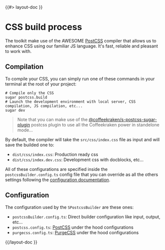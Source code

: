 <!--
/**
 * @name            Build
 * @namespace       doc.css
 * @type            Markdown
 * @platform        md
 * @status          stable
 * @menu            Documentation / CSS           /doc/css/build
 *
 * @since           2.0.0
 * @author    Olivier Bossel <olivier.bossel@gmail.com> (https://coffeekraken.io)
 */
-->

{{#> layout-doc }}

# CSS build process

The toolkit make use of the AWESOME [PostCSS](https://postcss.org/) compiler that allows us to enhance CSS using our familiar JS language.
It's fast, reliable and pleasant to work with.

## Compilation

To compile your CSS, you can simply run one of these commands in your terminal at the root of your project:

```shell
# Compile only the CSS
sugar postcss.build
# Launch the development environment with local server, CSS compilation, JS compilation, etc...
sugar dev
```

> Note that you can make use of the [@coffeekraken/s-postcss-sugar-plugin](/package/@coffeekraken/s-postcss-sugar-plugin/doc/readme) postcss plugin to use all the Coffeekraken power in standelone mode...

By default, the compiler will take the `src/css/index.css` file as input and will save the builded one to:

- `dist/css/index.css`: Production ready css
- `dist/css/index.dev.css`: Development css with docblocks, etc...

All of these configurations are specified inside the `postcssBuilder.config.ts` config file that you can override as all the others settings following the [configuration documentation](/doc/config/overview).

## Configuration

The configuration used by the `SPostcssBuilder` are these ones:

- `postcssBuilder.config.ts`: Direct builder configuration like input, output, etc...
- `postcss.config.ts`: [PostCSS](https://postcss.org) under the hood configurations
- `purgecss.config.ts`: [PurgeCSS](https://purgecss.com/) under the hood configurations

{{/layout-doc }}
